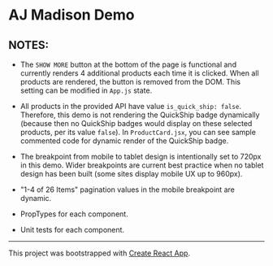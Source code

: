 # AJ Madison Demo

## NOTES:

- The `SHOW MORE` button at the bottom of the page is functional and currently renders 4 additional products each time it is clicked. When all products are rendered, the button is removed from the DOM. This setting can be modified in `App.js` state.

- All products in the provided API have value `is_quick_ship: false`. Therefore, this demo is not rendering the QuickShip badge dynamically (because then no QuickShip badges would display on these selected products, per its value `false`). In `ProductCard.jsx`, you can see sample commented code for dynamic render of the QuickShip badge. 

- The breakpoint from mobile to tablet design is intentionally set to 720px in this demo. Wider breakpoints are current best practice when no tablet design has been built (some sites display mobile UX up to 960px).

- "1-4 of 26 Items" pagination values in the mobile breakpoint are dynamic.

- PropTypes for each component.

- Unit tests for each component.



---

This project was bootstrapped with [Create React App](https://github.com/facebook/create-react-app).